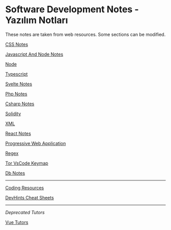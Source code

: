 <h1>Software Development Notes - Yazılım Notları</h1>

These notes are taken from web resources. Some sections can be modified.

[CSS Notes](./web-css/README.md)

[Javascript And Node Notes](./web-javascript/README.md)

[Node](./node/readme.md)

[Typescript](./typescript/readme.md)

[Svelte Notes](./svelte/readme.md)

[Php Notes](./php/readme.md)

[Csharp Notes](./csharp-dotnet/readme.md)

[Solidity](./blockchain/readme.md)

[XML](./xml/readme.md)

[React Notes](./react/README.md)

[Progressive Web Application](./pwa/readme.md)

[Regex](./reg-ex/readme.md)

[Tor VsCode Keymap](./editors/editor-keymap-vsc-tor1.md)

[Db Notes](./db/readme.md)

---

[Coding Resources](./mix/coding-resources.md)

[DevHints Cheat Sheets](https://devhints.io/)

---

*Deprecated Tutors*

[Vue Tutors](./vue/README.md)




